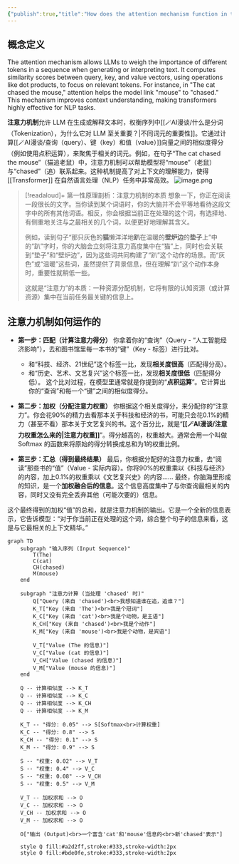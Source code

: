 ```yaml
---
{"publish":true,"title":"How does the attention mechanism function in transformer models","tags":["ZK/PN"],"cssclasses":""}
---
```


## 概念定义

The attention mechanism allows LLMs to weigh the importance of different tokens in a sequence when generating or interpreting text. It computes similarity scores between query, key, and value vectors, using operations like dot products, to focus on relevant tokens. For instance, in "The cat chased the mouse," attention helps the model link "mouse" to "chased." This mechanism improves context understanding, making transformers highly effective for NLP tasks.

**注意力机制**允许 LLM 在生成或解释文本时，权衡序列中[[🪄AI漫谈/什么是分词（Tokenization），为什么它对 LLM 至关重要？\|不同词元的重要性]]。它通过计算[[🪄AI漫谈/查询（query）、键（key）和值（value）]]向量之间的相似度得分（例如使用点积运算），来聚焦于相关的词元。例如，在句子“The cat chased the mouse”（猫追老鼠）中，注意力机制可以帮助模型将“mouse”（老鼠）与“chased”（追）联系起来。这种机制提高了对上下文的理解能力，使得 [[Transformer]] 在自然语言处理（NLP）任务中非常高效。
![image.png](https://wifi-1308568485.cos.ap-nanjing.myqcloud.com/picture/202506191427596.png)

>[!readaloud]+ 第一性原理剖析：注意力机制的本质
>想象一下，你正在阅读一段很长的文字。当你读到某个词语时，你的大脑并不会平等地看待这段文字中的所有其他词语。相反，你会根据当前正在处理的这个词，有选择地、有侧重地关注与之最相关的几个词，以便更好地理解其含义。
>
>例如，读到句子“那只灰色的**猫**懒洋洋地**趴**在温暖的**壁炉边**的**垫子**上”中的“趴”字时，你的大脑会立刻将注意力高度集中在“猫”上，同时也会关联到“垫子”和“壁炉边”，因为这些词共同构建了“趴”这个动作的场景。而“灰色”或“温暖”这些词，虽然提供了背景信息，但在理解“趴”这个动作本身时，重要性就稍低一些。
>
>这就是“注意力”的本质：一种资源分配机制，它将有限的认知资源（或计算资源）集中在当前任务最关键的信息上。

## 注意力机制如何运作的

- **第一步：匹配（计算注意力得分）** 你拿着你的“查询”（Query - “人工智能经济影响”），去和图书馆里每一本书的“键”（Key - 标签）进行比对。
    
    - 和“科技、经济、21世纪”这个标签一比，发现**相关度很高**（匹配得分高）。
    - 和“历史、艺术、文艺复兴”这个标签一比，发现**相关度很低**（匹配得分低）。 这个比对过程，在模型里通常就是你提到的“**点积运算**”。它计算出你的“查询”和每一个“键”之间的相似度得分。
- **第二步：加权（分配注意力权重）** 你根据这个相关度得分，来分配你的“注意力”。你会花90%的精力去看那本关于科技和经济的书，可能只会花0.1%的精力（甚至不看）那本关于文艺复兴的书。这个百分比，就是“**[[🪄AI漫谈/注意力权重怎么来的\|注意力权重]]**”。得分越高的，权重越大。通常会用一个叫做 Softmax 的函数来将原始的得分转换成总和为1的权重比例。
    
- **第三步：汇总（得到最终结果）** 最后，你根据分配好的注意力权重，去“阅读”那些书的“值”（Value - 实际内容）。你将90%的权重乘以《科技与经济》的内容，加上0.1%的权重乘以《文艺复兴史》的内容…… 最终，你脑海里形成的知识，是一个**加权融合后的信息**。这个信息高度集中了与你查询最相关的内容，同时又没有完全丢弃其他（可能次要的）信息。
    

这个最终得到的加权“值”的总和，就是注意力机制的输出。它是一个全新的信息表示，它告诉模型：“对于你当前正在处理的这个词，综合整个句子的信息来看，这是与它最相关的上下文精华。”

```mermaid
graph TD
    subgraph "输入序列 (Input Sequence)"
        T(The)
        C(cat)
        CH(chased)
        M(mouse)
    end

    subgraph "注意力计算 (当处理 'chased' 时)"
        Q["Query (来自 'chased')<br>我想知道谁在追，追谁？"]
        K_T["Key (来自 'The')<br>我是个冠词"]
        K_C["Key (来自 'cat')<br>我是个动物，是主语"]
        K_CH["Key (来自 'chased')<br>我是个动作"]
        K_M["Key (来自 'mouse')<br>我是个动物，是宾语"]

        V_T["Value (The 的信息)"]
        V_C["Value (cat 的信息)"]
        V_CH["Value (chased 的信息)"]
        V_M["Value (mouse 的信息)"]
    end

    Q -- 计算相似度 --> K_T
    Q -- 计算相似度 --> K_C
    Q -- 计算相似度 --> K_CH
    Q -- 计算相似度 --> K_M

    K_T -- "得分: 0.05" --> S[Softmax<br>计算权重]
    K_C -- "得分: 0.8" --> S
    K_CH -- "得分: 0.1" --> S
    K_M -- "得分: 0.9" --> S

    S -- "权重: 0.02" --> V_T
    S -- "权重: 0.4" --> V_C
    S -- "权重: 0.08" --> V_CH
    S -- "权重: 0.5" --> V_M

    V_T -- 加权求和 --> O
    V_C -- 加权求和 --> O
    V_CH -- 加权求和 --> O
    V_M -- 加权求和 --> O

    O["输出 (Output)<br>一个富含'cat'和'mouse'信息的<br>新'chased'表示"]

    style Q fill:#a2d2ff,stroke:#333,stroke-width:2px
    style O fill:#bde0fe,stroke:#333,stroke-width:2px
```


